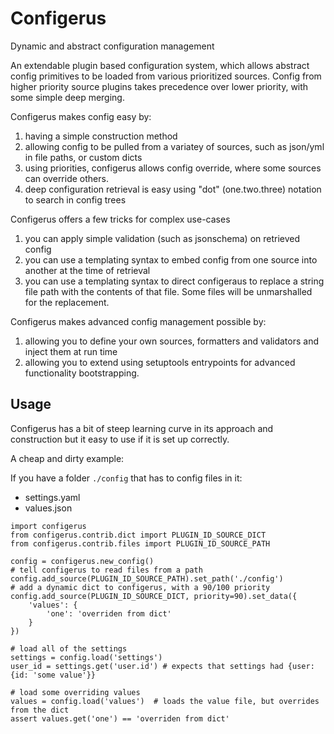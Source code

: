 # Configerus

Dynamic and abstract configuration management

An extendable plugin based configuration system, which allows abstract config
primitives to be loaded from various prioritized sources.  Config from higher
priority source plugins takes precedence over lower priority, with some simple
deep merging.

Configerus makes config easy by:

1. having a simple construction method
2. allowing config to be pulled from a variatey of sources, such as json/yml in
   file paths, or custom dicts
3. using priorities, configerus allows config override, where some sources can
   override others.
4. deep configuration retrieval is easy using "dot" (one.two.three) notation to
   search in config trees

Configerus offers a few tricks for complex use-cases

1. you can apply simple validation (such as jsonschema) on retrieved config
2. you can use a templating syntax to embed config from one source into another
   at the time of retrieval
3. you can use a templating syntax to direct configeraus to replace a string
   file path with the contents of that file. Some files will be unmarshalled
   for the replacement.

Configerus makes advanced config management possible by:

1. allowing you to define your own sources, formatters and validators and inject
   them at run time
2. allowing you to extend using setuptools entrypoints for advanced functionality
   bootstrapping.

## Usage

Configerus has a bit of steep learning curve in its approach and construction
but it easy to use if it is set up correctly.

A cheap and dirty example:

If you have a folder `./config` that has to config files in it:
- settings.yaml
- values.json
```
import configerus
from configerus.contrib.dict import PLUGIN_ID_SOURCE_DICT
from configerus.contrib.files import PLUGIN_ID_SOURCE_PATH

config = configerus.new_config()
# tell configerus to read files from a path
config.add_source(PLUGIN_ID_SOURCE_PATH).set_path('./config')
# add a dynamic dict to configerus, with a 90/100 priority
config.add_source(PLUGIN_ID_SOURCE_DICT, priority=90).set_data({
    'values': {
        'one': 'overriden from dict'
    }
})

# load all of the settings
settings = config.load('settings')
user_id = settings.get('user.id') # expects that settings had {user: {id: 'some value'}}

# load some overriding values
values = config.load('values')  # loads the value file, but overrides from the dict
assert values.get('one') == 'overriden from dict'
```
